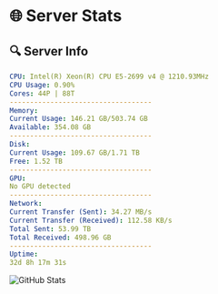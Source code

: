 # 🌐 Server Stats
## 🔍 Server Info
```yaml
CPU: Intel(R) Xeon(R) CPU E5-2699 v4 @ 1210.93MHz
CPU Usage: 0.90%
Cores: 44P | 88T
-----------------------------------
Memory:
Current Usage: 146.21 GB/503.74 GB
Available: 354.08 GB
-----------------------------------
Disk:
Current Usage: 109.67 GB/1.71 TB
Free: 1.52 TB
-----------------------------------
GPU:
No GPU detected
-----------------------------------
Network:
Current Transfer (Sent): 34.27 MB/s
Current Transfer (Received): 112.58 KB/s
Total Sent: 53.99 TB
Total Received: 498.96 GB
-----------------------------------
Uptime:
32d 8h 17m 31s
```
![GitHub Stats](https://img.shields.io/badge/Updated-2025-04-09_05:40:20-blue)
